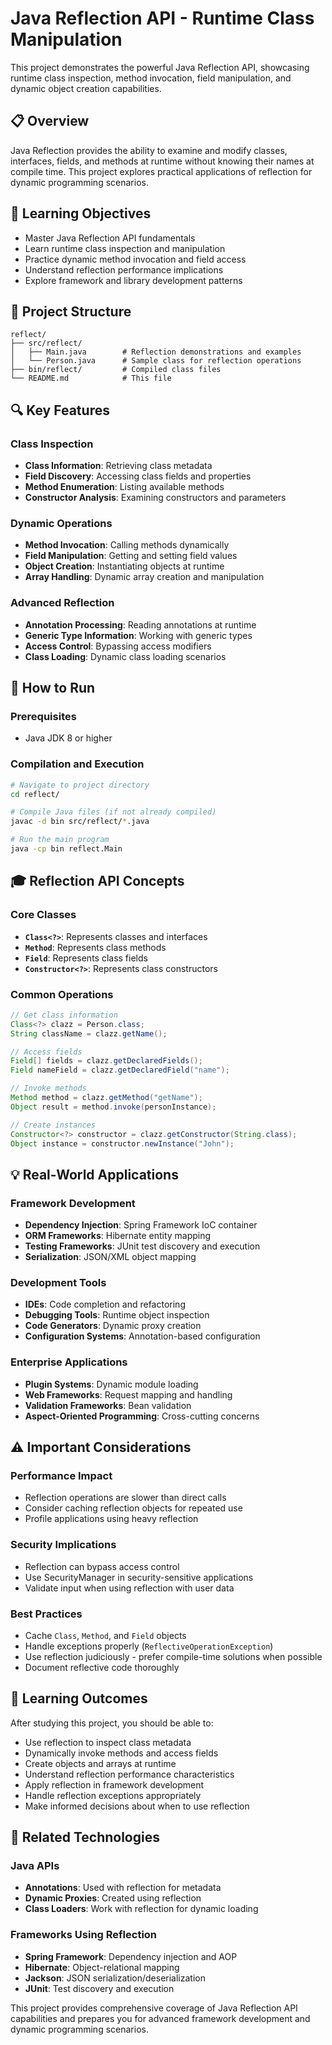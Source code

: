# Java Reflection API - Runtime Class Manipulation

This project demonstrates the powerful Java Reflection API, showcasing runtime class inspection, method invocation, field manipulation, and dynamic object creation capabilities.

## 📋 Overview

Java Reflection provides the ability to examine and modify classes, interfaces, fields, and methods at runtime without knowing their names at compile time. This project explores practical applications of reflection for dynamic programming scenarios.

## 🎯 Learning Objectives

- Master Java Reflection API fundamentals
- Learn runtime class inspection and manipulation
- Practice dynamic method invocation and field access
- Understand reflection performance implications
- Explore framework and library development patterns

## 📁 Project Structure

```
reflect/
├── src/reflect/
│   ├── Main.java        # Reflection demonstrations and examples
│   └── Person.java      # Sample class for reflection operations
├── bin/reflect/         # Compiled class files
└── README.md            # This file
```

## 🔍 Key Features

### Class Inspection
- **Class Information**: Retrieving class metadata
- **Field Discovery**: Accessing class fields and properties
- **Method Enumeration**: Listing available methods
- **Constructor Analysis**: Examining constructors and parameters

### Dynamic Operations
- **Method Invocation**: Calling methods dynamically
- **Field Manipulation**: Getting and setting field values
- **Object Creation**: Instantiating objects at runtime
- **Array Handling**: Dynamic array creation and manipulation

### Advanced Reflection
- **Annotation Processing**: Reading annotations at runtime
- **Generic Type Information**: Working with generic types
- **Access Control**: Bypassing access modifiers
- **Class Loading**: Dynamic class loading scenarios

## 🚀 How to Run

### Prerequisites
- Java JDK 8 or higher

### Compilation and Execution
```bash
# Navigate to project directory
cd reflect/

# Compile Java files (if not already compiled)
javac -d bin src/reflect/*.java

# Run the main program
java -cp bin reflect.Main
```

## 🎓 Reflection API Concepts

### Core Classes
- **`Class<?>`**: Represents classes and interfaces
- **`Method`**: Represents class methods
- **`Field`**: Represents class fields
- **`Constructor<?>`**: Represents class constructors

### Common Operations
```java
// Get class information
Class<?> clazz = Person.class;
String className = clazz.getName();

// Access fields
Field[] fields = clazz.getDeclaredFields();
Field nameField = clazz.getDeclaredField("name");

// Invoke methods
Method method = clazz.getMethod("getName");
Object result = method.invoke(personInstance);

// Create instances
Constructor<?> constructor = clazz.getConstructor(String.class);
Object instance = constructor.newInstance("John");
```

## 💡 Real-World Applications

### Framework Development
- **Dependency Injection**: Spring Framework IoC container
- **ORM Frameworks**: Hibernate entity mapping
- **Testing Frameworks**: JUnit test discovery and execution
- **Serialization**: JSON/XML object mapping

### Development Tools
- **IDEs**: Code completion and refactoring
- **Debugging Tools**: Runtime object inspection
- **Code Generators**: Dynamic proxy creation
- **Configuration Systems**: Annotation-based configuration

### Enterprise Applications
- **Plugin Systems**: Dynamic module loading
- **Web Frameworks**: Request mapping and handling
- **Validation Frameworks**: Bean validation
- **Aspect-Oriented Programming**: Cross-cutting concerns

## ⚠️ Important Considerations

### Performance Impact
- Reflection operations are slower than direct calls
- Consider caching reflection objects for repeated use
- Profile applications using heavy reflection

### Security Implications
- Reflection can bypass access control
- Use SecurityManager in security-sensitive applications
- Validate input when using reflection with user data

### Best Practices
- Cache `Class`, `Method`, and `Field` objects
- Handle exceptions properly (`ReflectiveOperationException`)
- Use reflection judiciously - prefer compile-time solutions when possible
- Document reflective code thoroughly

## 🎯 Learning Outcomes

After studying this project, you should be able to:
- Use reflection to inspect class metadata
- Dynamically invoke methods and access fields
- Create objects and arrays at runtime
- Understand reflection performance characteristics
- Apply reflection in framework development
- Handle reflection exceptions appropriately
- Make informed decisions about when to use reflection

## 🔗 Related Technologies

### Java APIs
- **Annotations**: Used with reflection for metadata
- **Dynamic Proxies**: Created using reflection
- **Class Loaders**: Work with reflection for dynamic loading

### Frameworks Using Reflection
- **Spring Framework**: Dependency injection and AOP
- **Hibernate**: Object-relational mapping
- **Jackson**: JSON serialization/deserialization
- **JUnit**: Test discovery and execution

This project provides comprehensive coverage of Java Reflection API capabilities and prepares you for advanced framework development and dynamic programming scenarios.
